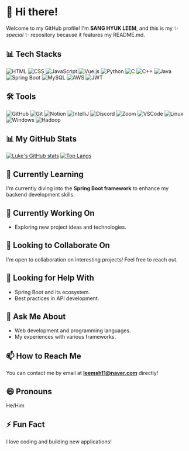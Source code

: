 # 👋 Hi there!

Welcome to my GitHub profile! I'm **SANG HYUK LEEM**, and this is my ✨ *special* ✨ repository because it features my README.md.

## 📊 Tech Stacks
![HTML](https://img.shields.io/badge/HTML-%23E34F26.svg?&style=for-the-badge&logo=html5&logoColor=white)
![CSS](https://img.shields.io/badge/CSS-%231572B6.svg?&style=for-the-badge&logo=css3&logoColor=white)
![JavaScript](https://img.shields.io/badge/JavaScript-%23F7DF1E.svg?&style=for-the-badge&logo=javascript&logoColor=black)
![Vue.js](https://img.shields.io/badge/Vue.js-%234FC08D.svg?&style=for-the-badge&logo=vue.js&logoColor=white)
![Python](https://img.shields.io/badge/Python-%233B73B6.svg?&style=for-the-badge&logo=python&logoColor=white)
![C](https://img.shields.io/badge/C-%2300599C.svg?&style=for-the-badge&logo=c&logoColor=white)
![C++](https://img.shields.io/badge/C%2B%2B-%2300599C.svg?&style=for-the-badge&logo=cplusplus&logoColor=white)
![Java](https://img.shields.io/badge/Java-%23FF5B00.svg?&style=for-the-badge&logo=java&logoColor=white)
![Spring Boot](https://img.shields.io/badge/Spring%20Boot-%236DB33F.svg?&style=for-the-badge&logo=spring&logoColor=white)
![MySQL](https://img.shields.io/badge/MySQL-%234479A1.svg?&style=for-the-badge&logo=mysql&logoColor=white)
![AWS](https://img.shields.io/badge/AWS-%23232F3E.svg?&style=for-the-badge&logo=amazonaws&logoColor=white)
![JWT](https://img.shields.io/badge/JWT-%23223C55.svg?&style=for-the-badge&logo=json-web-tokens&logoColor=white)

## 🛠 Tools
![GitHub](https://img.shields.io/badge/GitHub-%23181717.svg?&style=for-the-badge&logo=github&logoColor=white)
![Git](https://img.shields.io/badge/Git-%23F05032.svg?&style=for-the-badge&logo=git&logoColor=white)
![Notion](https://img.shields.io/badge/Notion-%23000000.svg?&style=for-the-badge&logo=notion&logoColor=white)
![IntelliJ](https://img.shields.io/badge/IntelliJ%20IDEA-%230A2B5D.svg?&style=for-the-badge&logo=intellijidea&logoColor=white)
![Discord](https://img.shields.io/badge/Discord-%233F0E62.svg?&style=for-the-badge&logo=discord&logoColor=white)
![Zoom](https://img.shields.io/badge/Zoom-%234A9BC5.svg?&style=for-the-badge&logo=zoom&logoColor=white)
![VSCode](https://img.shields.io/badge/Visual%20Studio%20Code-%23066EAA.svg?&style=for-the-badge&logo=visualstudiocode&logoColor=white)
![Linux](https://img.shields.io/badge/Linux-%2300BEB3.svg?&style=for-the-badge&logo=linux&logoColor=white)
![Windows](https://img.shields.io/badge/Windows-%23006EB0.svg?&style=for-the-badge&logo=windows&logoColor=white)
![Hadoop](https://img.shields.io/badge/Hadoop-%23412035.svg?&style=for-the-badge&logo=apachehadoop&logoColor=white)


## 📊 My GitHub Stats
[![Luke's GitHub stats](https://github-readme-stats.vercel.app/api?username=leemsh&show_icons=true)](https://github.com/leemsh/github-readme-stats)
[![Top Langs](https://github-readme-stats.vercel.app/api/top-langs/?username=leemsh)](https://github.com/leemsh/github-readme-stats)

## 🌱 Currently Learning
I'm currently diving into the **Spring Boot framework** to enhance my backend development skills.

## 🔭 Currently Working On
- Exploring new project ideas and technologies.

## 👯 Looking to Collaborate On
I'm open to collaboration on interesting projects! Feel free to reach out.

## 🤔 Looking for Help With
- Spring Boot and its ecosystem.
- Best practices in API development.

## 💬 Ask Me About
- Web development and programming languages.
- My experiences with various frameworks.

## 📫 How to Reach Me
You can contact me by email at **leemsh11@naver.com** directly!

## 😄 Pronouns
He/Him

## ⚡ Fun Fact
I love coding and building new applications!

